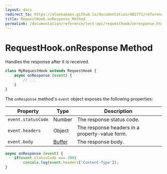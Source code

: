 ```yaml
---
layout: docs
redirect_to: https://alexkamaev.github.io/documentation/402771/reference/test-api/requesthook/onresponse
title: RequestHook.onResponse Method
permalink: /documentation/reference/test-api/requesthook/onresponse.html
---
```

# RequestHook.onResponse Method

Handles the response after it is received.

```js
class MyRequestHook extends RequestHook {
    async onResponse (event) {
        // ...
    }
}
```

The `onResponse` method's `event` object exposes the following properties:

Property | Type | Description
-------- | ---- | --------------
`event.statusCode` | Number | The response status code.
`event.headers`    | Object | The response headers in a property-value form.
`event.body`       | [Buffer](https://nodejs.org/api/buffer.html) | The response body.

```js
async onResponse (event) {
    if(event.statusCode === 200)
        console.log(event.headers['Content-Type']);
}
```